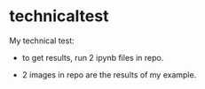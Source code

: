 # technicaltest
My technical test:

- to get results, run 2 ipynb files in repo.

- 2 images in repo are the results of my example.
